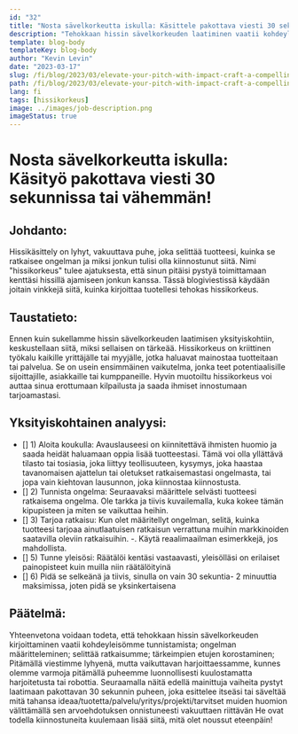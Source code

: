 ```yaml
---
id: "32"
title: "Nosta sävelkorkeutta iskulla: Käsittele pakottava viesti 30 sekunnissa tai vähemmän!"
description: "Tehokkaan hissin sävelkorkeuden laatiminen vaatii kohdeyleisön tunnistamisen, ongelman määrittelemisen, ratkaisun selittämisen ja tärkeimpien etujen korostamisen lyhyessä, mutta vaikuttavassa viestissä.  Säännöllinen harjoittelu on välttämätöntä sävelkorkeuden toimittamiseksi luonnollisesti.  Hissikäsittelyä voidaan käyttää itse esittämiseen, ajatuksen, tuotteen, palvelun tai projektin esittämiseen, ja sen tulisi tehokkaasti välittää arvoehdotus kiinnittää huomiota ja saada enemmän sisäänosto yleisöltä.  Avainkohtien muistaminen, kuten kohdeyleisön tunnistaminen, ainutlaatuisen myyntiehdotuksen määritteleminen, asioiden pitäminen yksinkertaisina, emotionaalisesti latautuneen kielen käyttäminen, säännöllisesti harjoittaminen, selkeän toimintakehotuksen päättyminen ja luovuuden oleminen voi maksimoida tehokkuuden."
template: blog-body
templateKey: blog-body
author: "Kevin Levin"
date: "2023-03-17"
slug: /fi/blog/2023/03/elevate-your-pitch-with-impact-craft-a-compelling-message-in-30-seconds-or-less
path: /fi/blog/2023/03/elevate-your-pitch-with-impact-craft-a-compelling-message-in-30-seconds-or-less
lang: fi
tags: [hissikorkeus]
image: ../images/job-description.png
imageStatus: true
---
```


# Nosta sävelkorkeutta iskulla: Käsityö pakottava viesti 30 sekunnissa tai vähemmän!

## Johdanto:

Hissikäsittely on lyhyt, vakuuttava puhe, joka selittää tuotteesi, kuinka se ratkaisee ongelman ja miksi jonkun tulisi olla kiinnostunut siitä. Nimi "hissikorkeus" tulee ajatuksesta, että sinun pitäisi pystyä toimittamaan kenttäsi hissillä ajamiseen jonkun kanssa. Tässä blogiviestissä käydään joitain vinkkejä siitä, kuinka kirjoittaa tuotellesi tehokas hissikorkeus.

## Taustatieto:

Ennen kuin sukellamme hissin sävelkorkeuden laatimisen yksityiskohtiin, keskustellaan siitä, miksi sellaisen on tärkeää. Hissikorkeus on kriittinen työkalu kaikille yrittäjälle tai myyjälle, jotka haluavat mainostaa tuotteitaan tai palvelua. Se on usein ensimmäinen vaikutelma, jonka teet potentiaalisille sijoittajille, asiakkaille tai kumppaneille. Hyvin muotoiltu hissikorkeus voi auttaa sinua erottumaan kilpailusta ja saada ihmiset innostumaan tarjoamastasi.

## Yksityiskohtainen analyysi:

- [] 1) Aloita koukulla: Avauslauseesi on kiinnitettävä ihmisten huomio ja saada heidät haluamaan oppia lisää tuotteestasi. Tämä voi olla yllättävä tilasto tai tosiasia, joka liittyy teollisuuteen, kysymys, joka haastaa tavanomaisen ajattelun tai oletukset ratkaisemastasi ongelmasta, tai jopa vain kiehtovan lausunnon, joka kiinnostaa kiinnostusta.
- [] 2) Tunnista ongelma: Seuraavaksi määrittele selvästi tuotteesi ratkaisema ongelma. Ole tarkka ja tiivis kuvailemalla, kuka kokee tämän kipupisteen ja miten se vaikuttaa heihin.
- [] 3) Tarjoa ratkaisu: Kun olet määritellyt ongelman, selitä, kuinka tuotteesi tarjoaa ainutlaatuisen ratkaisun verrattuna muihin markkinoiden saatavilla oleviin ratkaisuihin.
  -. Käytä reaalimaailman esimerkkejä, jos mahdollista.
- [] 5) Tunne yleisösi: Räätälöi kentäsi vastaavasti, yleisölläsi on erilaiset painopisteet kuin muilla niin räätälöityinä
- [] 6) Pidä se selkeänä ja tiivis, sinulla on vain 30 sekuntia- 2 minuuttia maksimissa, joten pidä se yksinkertaisena

## Päätelmä:

Yhteenvetona voidaan todeta, että tehokkaan hissin sävelkorkeuden kirjoittaminen vaatii kohdeyleisömme tunnistamista; ongelman määritteleminen; selittää ratkaisumme; tärkeimpien etujen korostaminen; Pitämällä viestimme lyhyenä, mutta vaikuttavan harjoittaessamme, kunnes olemme varmoja pitämällä puheemme luonnollisesti kuulostamatta harjoitetusta tai robottia. Seuraamalla näitä edellä mainittuja vaiheita pystyt laatimaan pakottavan 30 sekunnin puheen, joka esittelee itseäsi tai säveltää mitä tahansa ideaa/tuotetta/palvelu/yritys/projekti/tarvitset muiden huomion välittämällä sen arvoehdotuksen onnistuneesti vakuuttaen riittävän He ovat todella kiinnostuneita kuulemaan lisää siitä, mitä olet noussut eteenpäin!
